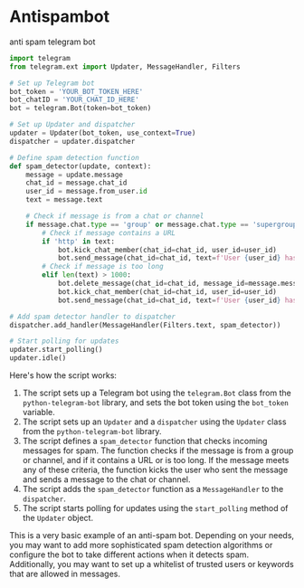 # Antispambot
anti spam telegram bot

```python
import telegram
from telegram.ext import Updater, MessageHandler, Filters

# Set up Telegram bot
bot_token = 'YOUR_BOT_TOKEN_HERE'
bot_chatID = 'YOUR_CHAT_ID_HERE'
bot = telegram.Bot(token=bot_token)

# Set up Updater and dispatcher
updater = Updater(bot_token, use_context=True)
dispatcher = updater.dispatcher

# Define spam detection function
def spam_detector(update, context):
    message = update.message
    chat_id = message.chat_id
    user_id = message.from_user.id
    text = message.text

    # Check if message is from a chat or channel
    if message.chat.type == 'group' or message.chat.type == 'supergroup' or message.chat.type == 'channel':
        # Check if message contains a URL
        if 'http' in text:
            bot.kick_chat_member(chat_id=chat_id, user_id=user_id)
            bot.send_message(chat_id=chat_id, text=f'User {user_id} has been kicked for sending a URL.')
        # Check if message is too long
        elif len(text) > 1000:
            bot.delete_message(chat_id=chat_id, message_id=message.message_id)
            bot.kick_chat_member(chat_id=chat_id, user_id=user_id)
            bot.send_message(chat_id=chat_id, text=f'User {user_id} has been kicked for sending a message that is too long.')

# Add spam detector handler to dispatcher
dispatcher.add_handler(MessageHandler(Filters.text, spam_detector))

# Start polling for updates
updater.start_polling()
updater.idle()
```

Here's how the script works:

1. The script sets up a Telegram bot using the `telegram.Bot` class from the `python-telegram-bot` library, and sets the bot token using the `bot_token` variable.
2. The script sets up an `Updater` and a `dispatcher` using the `Updater` class from the `python-telegram-bot` library.
3. The script defines a `spam_detector` function that checks incoming messages for spam. The function checks if the message is from a group or channel, and if it contains a URL or is too long. If the message meets any of these criteria, the function kicks the user who sent the message and sends a message to the chat or channel.
4. The script adds the `spam_detector` function as a `MessageHandler` to the `dispatcher`.
5. The script starts polling for updates using the `start_polling` method of the `Updater` object.

This is a very basic example of an anti-spam bot. Depending on your needs, you may want to add more sophisticated spam detection algorithms or configure the bot to take different actions when it detects spam. Additionally, you may want to set up a whitelist of trusted users or keywords that are allowed in messages.
